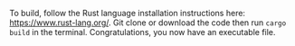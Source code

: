 To build, follow the Rust language installation instructions here: https://www.rust-lang.org/.
Git clone or download the code then run `cargo build` in the terminal.
Congratulations, you now have an executable file.
